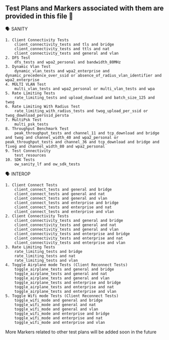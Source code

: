 ## Test Plans and Markers associated with them are provided in this file :ledger:

:speaking_head: SANITY 

    1. Client Connectivity Tests
        client_connectivity_tests and tls and bridge
        client_connectivity_tests and ttls and nat
        client_connectivity_tests and general and vlan
    2. DFS Test
        dfs_tests and wpa2_personal and bandwidth_80MHz
    3. Dynamic Vlan Test
        dynamic_vlan_tests and wpa2_enterprise and dynamic_precedence_over_ssid or absence_of_radius_vlan_identifier and wpa2_enterprise
    4. MULTI VLAN Test
        multi_vlan_tests and wpa2_personal or multi_vlan_tests and wpa
    5. Rate Limiting Tests
        rate_limiting_tests and upload_download and batch_size_125 and twog
    6. Rate Limiting With Radius Test
        rate_limiting_with_radius_tests and twog_upload_per_ssid or twog_download_perssid_persta
    7. MultiPsk Test
        multi_psk_tests
    8. Throughput Benchmark Test
        peak_throughput_tests and channel_11 and tcp_download and bridge and twog and channel_width_40 and wpa2_personal or peak_throughput_tests and channel_36 and tcp_download and bridge and fiveg and channel_width_80 and wpa2_personal
    9. Test Connectivity
        test_resources
    10. SDK Tests
        ow_sanity_lf and ow_sdk_tests


:speaking_head: INTEROP

    1. Client Connect Tests
        client_connect_tests and general and bridge
        client_connect_tests and general and nat
        client_connect_tests and general and vlan
        client_connect_tests and enterprise and bridge
        client_connect_tests and enterprise and nat
        client_connect_tests and enterprise and vlan
    2. Client Connectivity Tests
        client_connectivity_tests and general and bridge
        client_connectivity_tests and general and nat
        client_connectivity_tests and general and vlan
        client_connectivity_tests and enterprise and bridge
        client_connectivity_tests and enterprise and nat
        client_connectivity_tests and enterprise and vlan
    3. Rate Limiting Tests
        rate_limiting_tests and bridge
        rate_limiting_tests and nat
        rate_limiting_tests and vlan
    4. Toggle Airplane mode Tests (Client Reconnect Tests)
        toggle_airplane_tests and general and bridge
        toggle_airplane_tests and general and nat
        toggle_airplane_tests and general and vlan
        toggle_airplane_tests and enterprise and bridge
        toggle_airplane_tests and enterprise and nat
        toggle_airplane_tests and enterprise and vlan
    5. Toggle Wifi mode Tests (Client Reconnect Tests)
        toggle_wifi_mode and general and bridge
        toggle_wifi_mode and general and nat
        toggle_wifi_mode and general and vlan
        toggle_wifi_mode and enterprise and bridge
        toggle_wifi_mode and enterprise and nat
        toggle_wifi_mode and enterprise and vlan



More Markers related to other test plans will be added soon in the future
